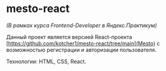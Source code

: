 # mesto-react

*(В рамках курса Frontend-Developer в Яндекс.Практикум)*

Данный проект является версией React-проекта [https://github.com/kotcher1/mesto-react/tree/main](Mesto) с возможностью регистрации и авторизации пользователя.

Технологии: HTML, CSS, React.
